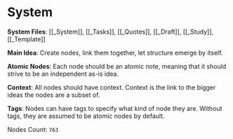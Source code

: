 # System

**System Files**: [[_System]], [[_Tasks]], [[_Quotes]], [[_Draft]], [[_Study]], [[_Template]]

**Main Idea**: Create nodes, link them together, let structure emerge by itself.

**Atomic Nodes**: Each node should be an atomic note, meaning that it should strive to be an independent as-is idea.

**Context**: All nodes should have context. Context is the link to the bigger ideas the nodes are a subset of.

**Tags**: Nodes can have tags to specify what kind of node they are. Without tags, they are assumed to be atomic nodes by default.

Nodes Count: `763`
